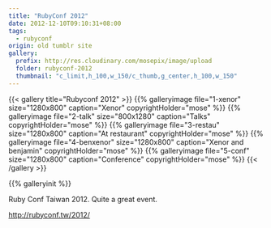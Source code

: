 ```yaml
---
title: "RubyConf 2012"
date: 2012-12-10T09:10:31+08:00
tags: 
  - rubyconf
origin: old tumblr site
gallery:
  prefix: http://res.cloudinary.com/mosepix/image/upload
  folder: rubyconf-2012
  thumbnail: "c_limit,h_100,w_150/c_thumb,g_center,h_100,w_150"
---
```

{{< gallery title="Rubyconf 2012" >}}
{{% galleryimage file="1-xenor" size="1280x800" caption="Xenor" copyrightHolder="mose" %}}
{{% galleryimage file="2-talk" size="800x1280" caption="Talks" copyrightHolder="mose" %}}
{{% galleryimage file="3-restau" size="1280x800" caption="At restaurant" copyrightHolder="mose" %}}
{{% galleryimage file="4-benxenor" size="1280x800" caption="Xenor and benjamin" copyrightHolder="mose" %}}
{{% galleryimage file="5-conf" size="1280x800" caption="Conference" copyrightHolder="mose" %}}
{{< /gallery >}}

{{% galleryinit %}}

Ruby Conf Taiwan 2012. Quite a great event.

<http://rubyconf.tw/2012/>
